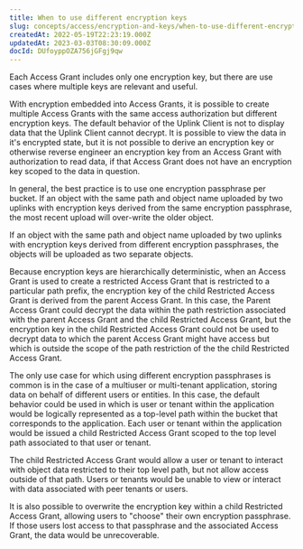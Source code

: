```yaml
---
title: When to use different encryption keys
slug: concepts/access/encryption-and-keys/when-to-use-different-encryption-keys
createdAt: 2022-05-19T22:23:19.000Z
updatedAt: 2023-03-03T08:30:09.000Z
docId: DUfoyppOZA756jGFgj9qw
---
```


Each Access Grant includes only one encryption key, but there are use cases  where multiple keys are relevant and useful.

With encryption embedded into Access Grants, it is possible to create multiple Access Grants with the same access authorization but different encryption keys. The default behavior of the Uplink Client is not to display data that the Uplink Client cannot decrypt. It is possible to view the data in it's encrypted state, but it is not possible to derive an encryption key or otherwise reverse engineer an encryption key from an Access Grant with authorization to read data, if that Access Grant does not have an encryption key scoped to the data in question.

In general, the best practice is to use one encryption passphrase per bucket.  If an object with the same path and object name uploaded by two uplinks with encryption keys derived from the same encryption passphrase, the most recent upload will over-write the older object.

If an object with the same path and object name uploaded by two uplinks with encryption keys derived from different encryption passphrases, the objects will be uploaded as two separate objects.

Because encryption keys are hierarchically deterministic, when an Access Grant is used to create a restricted Access Grant that is restricted to a particular path prefix, the encryption key of the child Restricted Access Grant is derived from the parent Access Grant. In this case, the Parent Access Grant could decrypt the data within the path restriction associated with the parent Access Grant and the child Restricted Access Grant, but the encryption key in the child Restricted Access Grant could not be used to decrypt data to which the parent Access Grant might have access but which is outside the scope of the path restriction of the the child Restricted Access Grant.

The only use case for which using different encryption passphrases is common is in the case of a multiuser or multi-tenant application, storing data on behalf of different users or entities. In this case, the default behavior could be used in which is user or tenant within the application would be logically represented as a top-level path within the bucket that corresponds to the application. Each user or tenant within the application would be issued a child Restricted Access Grant scoped to the top level path associated to that user or tenant.&#x20;

The child Restricted Access Grant would allow a user or tenant to interact with object data restricted to their top level path, but not allow access outside of that path. Users or tenants would be unable to view or interact with data associated with peer tenants or users.&#x20;

It is also possible to overwrite the encryption key within a child Restricted Access Grant, allowing users to "choose" their own encryption passphrase. If those users lost access to that passphrase and the associated Access Grant, the data would be unrecoverable.

